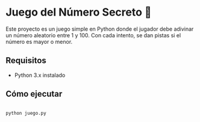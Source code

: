 # Juego del Número Secreto 🎲

Este proyecto es un juego simple en Python donde el jugador
debe adivinar un número aleatorio entre 1 y 100. Con cada
intento, se dan pistas si el número es mayor o menor.

## Requisitos
- Python 3.x instalado

## Cómo ejecutar
```bash

python juego.py